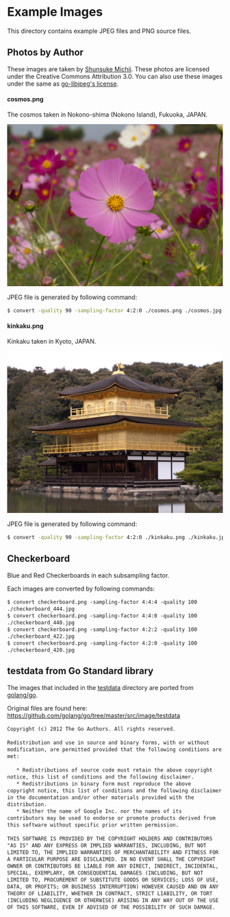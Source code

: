 Example Images
==============

This directory contains example JPEG files and PNG source files.

## Photos by Author

These images are taken by [Shunsuke Michii](https://github.com/harukasan).
These photos are licensed under the Creative Commons Attribution 3.0.
You can also use these images under the same as [go-libjpeg's license](../LICENSE).

#### cosmos.png

The cosmos taken in Nokono-shima (Nokono Island), Fukuoka, JAPAN.

![cosmos.png](cosmos.png)

JPEG file is generated by following command:

```sh
$ convert -quality 90 -sampling-factor 4:2:0 ./cosmos.png ./cosmos.jpg
```

#### kinkaku.png

Kinkaku taken in Kyoto, JAPAN.

![kinkaku.png](kinkaku.png)

JPEG file is generated by following command:

```sh
$ convert -quality 90 -sampling-factor 4:2:0 ./kinkaku.png ./kinkaku.jpg
```

## Checkerboard

Blue and Red Checkerboards in each subsampling factor.

Each images are converted by following commands:

```
$ convert checkerboard.png -sampling-factor 4:4:4 -quality 100 ./checkerboard_444.jpg
$ convert checkerboard.png -sampling-factor 4:4:0 -quality 100 ./checkerboard_440.jpg
$ convert checkerboard.png -sampling-factor 4:2:2 -quality 100 ./checkerboard_422.jpg
$ convert checkerboard.png -sampling-factor 4:2:0 -quality 100 ./checkerboard_420.jpg
```

## testdata from Go Standard library

The images that included in the [testdata](./testdata/) directory are ported from [golang/go](https://github.com/golang/go).

Original files are found here: https://github.com/golang/go/tree/master/src/image/testdata

```
Copyright (c) 2012 The Go Authors. All rights reserved.

Redistribution and use in source and binary forms, with or without
modification, are permitted provided that the following conditions are
met:

   * Redistributions of source code must retain the above copyright
notice, this list of conditions and the following disclaimer.
   * Redistributions in binary form must reproduce the above
copyright notice, this list of conditions and the following disclaimer
in the documentation and/or other materials provided with the
distribution.
   * Neither the name of Google Inc. nor the names of its
contributors may be used to endorse or promote products derived from
this software without specific prior written permission.

THIS SOFTWARE IS PROVIDED BY THE COPYRIGHT HOLDERS AND CONTRIBUTORS
"AS IS" AND ANY EXPRESS OR IMPLIED WARRANTIES, INCLUDING, BUT NOT
LIMITED TO, THE IMPLIED WARRANTIES OF MERCHANTABILITY AND FITNESS FOR
A PARTICULAR PURPOSE ARE DISCLAIMED. IN NO EVENT SHALL THE COPYRIGHT
OWNER OR CONTRIBUTORS BE LIABLE FOR ANY DIRECT, INDIRECT, INCIDENTAL,
SPECIAL, EXEMPLARY, OR CONSEQUENTIAL DAMAGES (INCLUDING, BUT NOT
LIMITED TO, PROCUREMENT OF SUBSTITUTE GOODS OR SERVICES; LOSS OF USE,
DATA, OR PROFITS; OR BUSINESS INTERRUPTION) HOWEVER CAUSED AND ON ANY
THEORY OF LIABILITY, WHETHER IN CONTRACT, STRICT LIABILITY, OR TORT
(INCLUDING NEGLIGENCE OR OTHERWISE) ARISING IN ANY WAY OUT OF THE USE
OF THIS SOFTWARE, EVEN IF ADVISED OF THE POSSIBILITY OF SUCH DAMAGE.
```
